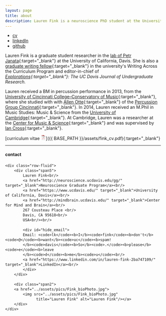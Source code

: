 ```yaml
---
layout: page
title: about
description: Lauren Fink is a neuroscience PhD student at the University of California, Davis.
---
```


<div class="navbar">
  <div class="navbar-inner">
      <ul class="nav">
          <li><a href="{{ BASE_PATH }}/assets/fink_cv.pdf" target="_blank">cv</a></li>
          <li><a href="https://www.linkedin.com/in/lauren-fink-2ba747109/" target="_blank">linkedIn</a></li>
          <li><a href="https://github.com/lkfink" target="_blank">github</a></li>
      </ul>
  </div>
</div>

Lauren Fink is a graduate student researcher in the [lab of Petr Janata](https://atonal.ucdavis.edu/){:target="_blank"} at the University of California, Davis. She is also a [graduate writing fellow](http://writing.ucdavis.edu/programs-services/writing-across-curriculum/graduate-students-and-postdoctoral){:target="_blank"} in the university's Writing Across the Curriculum Program and editor-in-chief of *[Explorations](http://explorations.ucdavis.edu/){:target="_blank"}: The UC Davis Journal of Undergraduate Research.*


Lauren received a BM in percussion performance in 2013, from the [University of Cincinnati College&ndash;Conservatory of Music](https://ccm.uc.edu/){:target="_blank"}, where she studied with with [Allen Otte](https://ccm.uc.edu/about/directory.html?eid=otteac&thecomp=uceprof_0){:target="_blank"} of the [Percussion Group Cincinnati](http://www.pgcinfo.com/PGC.html){:target="_blank"}. In 2014, Lauren received an M.Phil in Music Studies: Music & Science from the [University of Cambridge](https://www.cam.ac.uk/){:target="_blank"}. At Cambridge, Lauren was a researcher at the [Center for Music & Science](http://cms.mus.cam.ac.uk/){:target="_blank"} and was supervised by [Ian Cross](http://www.mus.cam.ac.uk/directory/ian-cross){:target="_blank"}.


[curriculum vitae ![CV as pdf](icons16/pdf-icon.png)]({{ BASE_PATH }}/assets/fink_cv.pdf){:target="_blank"} 


---

<div class="container">
<h4><a name="contact"></a>contact</h4>

    <div class="row-fluid">
        <div class="span5">
            Lauren Fink<br/>
            <a href="http://neuroscience.ucdavis.edu/gg/" target="_blank">Neuroscience Graduate Program</a><br/>
            <a href="https://www.ucdavis.edu/" target="_blank">University of California, Davis</a><br/>
            <a href="http://mindbrain.ucdavis.edu/" target="_blank">Center for Mind and Brain</a><br/>
            267 Cousteau Place <br/>
            Davis, CA 95618<br/>
            USA<br/><br/>

            <div id="hide_email">
            Email: <code>lk</code><b>I</b><code>fink</code><b>don't</b><code>@</code><b>want</b><code>uc</code><b>spam!
            </b><code>davis</code><b>So</b><code>.</code><b>please</b><code>e</code><b>leave
            </b><code>d</code><b>me</b><code>u</code><br/>
            <a href="https://www.linkedin.com/in/lauren-fink-2ba747109/" target="_blank">LinkedIn</a><br/>
            </div>
        </div>

        <div class="span2">
        <a href="../assets/pics/Fink_bioPhoto.jpg">
            <img src="../assets/pics/Fink_bioPhoto.jpg"
                  title="Lauren Fink" alt="Lauren Fink"/></a>
        </div>
    </div>
</div>
